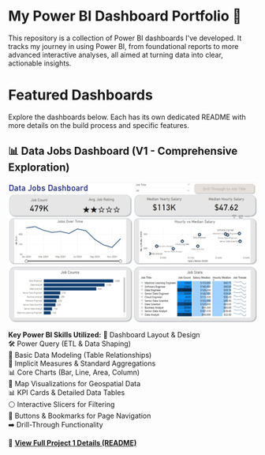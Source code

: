 # My Power BI Dashboard Portfolio 🎯

 This repository is a collection of Power BI dashboards I've developed. It tracks my journey in using Power BI, from foundational reports to more advanced interactive analyses, all aimed at turning data into clear, actionable insights.

# Featured Dashboards

Explore the dashboards below. Each has its own dedicated README with more details on the build process and specific features.

## 📊 Data Jobs Dashboard (V1 - Comprehensive Exploration)

![Data Jobs DB GIF](/images/ss1pg1.png)


**Key Power BI Skills Utilized:**
🎨 Dashboard Layout & Design  
🛠 Power Query (ETL & Data Shaping)  
🔗 Basic Data Modeling (Table Relationships)  
📐 Implicit Measures & Standard Aggregations  
📊 Core Charts (Bar, Line, Area, Column)   
📌 Map Visualizations for Geospatial Data  
📊 KPI Cards & Detailed Data Tables  
⚪ Interactive Slicers for Filtering  
🔘 Buttons & Bookmarks for Page Navigation  
➡️ Drill-Through Functionality  

🔗 [**View Full Project 1 Details (README)**](/Data_Jobs_V1/README.md)
